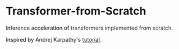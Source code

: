 # Transformer-from-Scratch

Inference acceleration of transformers implemented from scratch.

Inspired by Andrej Karpathy's [tutorial](https://www.youtube.com/watch?v=kCc8FmEb1nY&t=718s).

